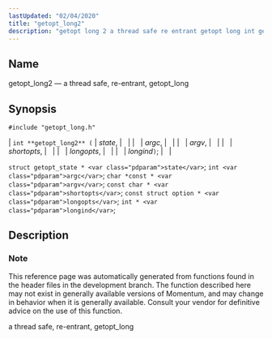 ```yaml
---
lastUpdated: "02/04/2020"
title: "getopt_long2"
description: "getopt long 2 a thread safe re entrant getopt long int getopt long 2 state argc argv shortopts longopts longind struct getopt state state int argc char const argv const char shortopts const struct option longopts int longind This reference page was automatically generated from functions found in the header..."
---
```


<a name="apis.getopt_long2"></a> 
## Name

getopt_long2 — a thread safe, re-entrant, getopt_long

## Synopsis

`#include "getopt_long.h"`

| `int **getopt_long2** (` | <var class="pdparam">state</var>, |   |
|   | <var class="pdparam">argc</var>, |   |
|   | <var class="pdparam">argv</var>, |   |
|   | <var class="pdparam">shortopts</var>, |   |
|   | <var class="pdparam">longopts</var>, |   |
|   | <var class="pdparam">longind</var>`)`; |   |

`struct getopt_state * <var class="pdparam">state</var>`;
`int <var class="pdparam">argc</var>`;
`char *const * <var class="pdparam">argv</var>`;
`const char * <var class="pdparam">shortopts</var>`;
`const struct option * <var class="pdparam">longopts</var>`;
`int * <var class="pdparam">longind</var>`;<a name="idp64029472"></a> 
## Description

### Note

This reference page was automatically generated from functions found in the header files in the development branch. The function described here may not exist in generally available versions of Momentum, and may change in behavior when it is generally available. Consult your vendor for definitive advice on the use of this function.

a thread safe, re-entrant, getopt_long